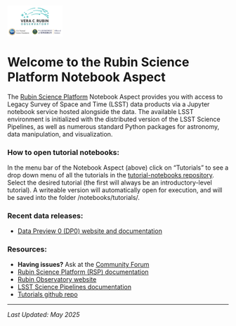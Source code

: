 <img src=./logo_for_header.png alt="Rubin logo" width="25%"/>

# Welcome to the Rubin Science Platform Notebook Aspect

The [Rubin Science Platform](https://data.lsst.cloud/) Notebook Aspect provides you with access to Legacy Survey of Space and Time (LSST) data products via a Jupyter notebook service hosted alongside the data. The available LSST environment is initialized with the distributed version of the LSST Science Pipelines, as well as numerous standard Python packages for astronomy, data manipulation, and visualization.

### How to open tutorial notebooks:
In the menu bar of the Notebook Aspect (above) click on “Tutorials” to see a drop down menu of all the tutorials in the [tutorial-notebooks repository](https://github.com/lsst/tutorial-notebooks/). Select the desired tutorial (the first will always be an introductory-level tutorial). A writeable version will automatically open for execution, and will be saved into the folder /notebooks/tutorials/.

### Recent data releases:
* [Data Preview 0 (DP0) website and documentation](https://dp0.lsst.io/)

### Resources:
* **Having issues?** Ask at the [Community Forum](https://community.lsst.org/)
* [Rubin Science Platform (RSP) documentation](https://rsp.lsst.io/)
* [Rubin Observatory website](https://rubinobservatory.org/for-scientists)
* [LSST Science Pipelines documentation](https://pipelines.lsst.io/)
* [Tutorials github repo](https://github.com/lsst/tutorial-notebooks/)


---
*Last Updated: May 2025*

